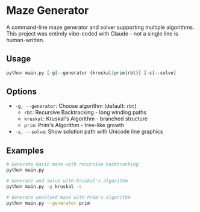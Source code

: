 # Maze Generator

A command-line maze generator and solver supporting multiple algorithms. This project was entirely
vibe-coded with Claude - not a single line is human-written.

## Usage

```bash
python main.py [-g|--generator {kruskal|prim|rbt}] [-s|--solve]
```

## Options

- `-g, --generator`: Choose algorithm (default: `rbt`)
  - `rbt`: Recursive Backtracking - long winding paths
  - `kruskal`: Kruskal's Algorithm - branched structure  
  - `prim`: Prim's Algorithm - tree-like growth
- `-s, --solve`: Show solution path with Unicode line graphics

## Examples

```bash
# Generate basic maze with recursive backtracking
python main.py

# Generate and solve with Kruskal's algorithm
python main.py -g kruskal -s

# Generate unsolved maze with Prim's algorithm
python main.py --generator prim
```